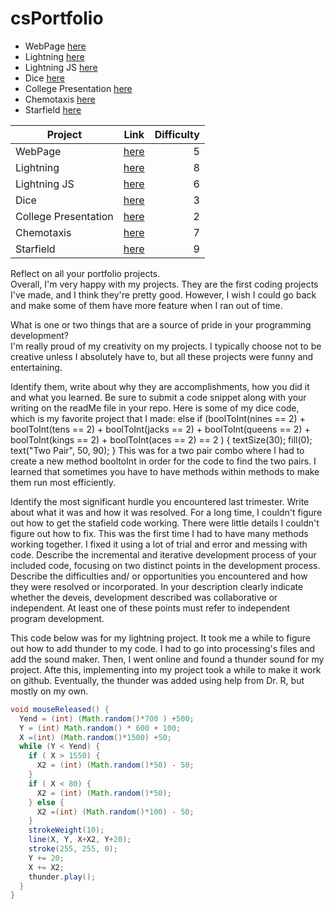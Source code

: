 # csPortfolio

* WebPage [here](https://jtliggett.github.io/TestPage/JakeDogPage.html)
* Lightning [here](https://jtliggett.github.io/lightning2/)
* Lightning JS [here](https://jtliggett.github.io/lightning2/JSLightning/index.html)
* Dice [here](https://jtliggett.github.io/dice3)
* College Presentation [here](https://docs.google.com/presentation/d/e/2PACX-1vSKFChMDzyCOQGGyqc4GCK6H5u60xKVvyy7hOqBLWFDFsl7FOZPA_HYDRsApVUgh8Z1bW7cohidovDv/pub?start=false&loop=false&delayms=60000)
* Chemotaxis [here](https://jtliggett.github.io/chemotaxis4)
* Starfield [here](https://jtliggett.github.io/starfield5)


| Project       | Link           | Difficulty  |
| ------------- |:--------------:| ------------:|
| WebPage      | [here](https://jtliggett.github.io/TestPage/JakeDogPage.html) | 5 |
| Lightning     | [here](https://jtliggett.github.io/lightning2/)     |   8 |
| Lightning JS | [here](https://jtliggett.github.io/lightning2/JSLightning/index.html)    |    6 |
| Dice | [here](https://jtliggett.github.io/dice3)     |    3|
| College Presentation | [here](https://docs.google.com/presentation/d/e/2PACX-1vSKFChMDzyCOQGGyqc4GCK6H5u60xKVvyy7hOqBLWFDFsl7FOZPA_HYDRsApVUgh8Z1bW7cohidovDv/pub?start=false&loop=false&delayms=60000)      |    2 |
| Chemotaxis | [here](https://jtliggett.github.io/chemotaxis4)      |    7 |
| Starfield | [here](https://jtliggett.github.io/starfield5)     |    9 |



Reflect on all your portfolio projects.  
       Overall, I'm very happy with my projects. They are the first coding projects I've made, and I think they're pretty good. However, I wish I could go back and make some of them have more feature when I ran out of time.

What is one or two things that are a source of pride in your programming development?  
       I'm really proud of my creativity on my projects. I typically choose not to be creative unless I absolutely have to, but all these projects were funny and entertaining. 
       
Identify them, write about why they are accomplishments, how you did it and what you learned.  Be sure to submit a code snippet along with your writing on the readMe file in your repo.
      Here is some of my dice code, which is my favorite project that I made:
      else if (boolToInt(nines == 2) + boolToInt(tens == 2) + boolToInt(jacks == 2) + boolToInt(queens == 2) + boolToInt(kings == 2) + boolToInt(aces == 2) == 2 )
    {
      textSize(30);
      fill(0);
      text("Two Pair", 50, 90);
    } 
    This was for a two pair combo where I had to create a new method booltoInt in order for the code to find the two pairs. I learned that sometimes you have to have methods within methods to make them run most efficiently. 
    
Identify the most significant hurdle you encountered last trimester. Write about what it was and how it was resolved.
       For a long time, I couldn't figure out how to get the stafield code working. There were little details I couldn't figure out how to fix. This was the first time I had to have many methods working together. I fixed it using a lot of trial and error and messing with code.
    Describe the incremental and iterative development process of your included code, focusing on two distinct points in the development process. Describe the difficulties and/ or opportunities you encountered and how they were resolved or incorporated. In your description clearly indicate whether the deveis, development described was collaborative or independent. At least one of these points must refer to independent program development.
    
This code below was for my lightning project. It took me a while to figure out how to add thunder to my code. I had to go into processing's files and add the sound maker. Then, I went online and found a thunder sound for my project. Afte this, implementing into my project took a while to make it work on github. Eventually, the thunder was added using help from Dr. R, but mostly on my own.
    
```Java
void mouseReleased() {
  Yend = (int) (Math.random()*700 ) +500;
  Y = (int) Math.random() * 600 + 100;
  X =(int) (Math.random()*1500) +50;
  while (Y < Yend) { 
    if ( X > 1550) {
      X2 = (int) (Math.random()*50) - 50;
    }
    if ( X < 80) {
      X2 = (int) (Math.random()*50);
    } else {
      X2 =(int) (Math.random()*100) - 50;
    } 
    strokeWeight(10); 
    line(X, Y, X+X2, Y+20); 
    stroke(255, 255, 0);
    Y += 20;
    X += X2;
    thunder.play();
  }
}
```

